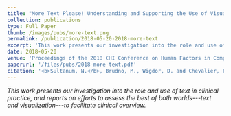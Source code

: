 ```yaml
---
title: "More Text Please! Understanding and Supporting the Use of Visualization for Clinical Text Overview"
collection: publications
type: Full Paper
thumb: /images/pubs/more-text.png
permalink: /publication/2018-05-20-2018-more-text
excerpt: 'This work presents our investigation into the role and use of text in clinical practice, and reports on efforts to assess the best of both worlds---text and visualization---to facilitate clinical overview.'
date: 2018-05-20
venue: 'Proceedings of the 2018 CHI Conference on Human Factors in Computing Systems'
paperurl: '/files/pubs/2018-more-text.pdf'
citation: '<b>Sultanum, N.</b>, Brudno, M., Wigdor, D. and Chevalier, F., 2018, April. <b>More Text Please! Understanding and Supporting the Use of Visualization for Clinical Text Overview</b>. In <i>Proceedings of the 2018 CHI Conference on Human Factors in Computing Systems</i> (p. 422). ACM.'
---
```

_This work presents our investigation into the role and use of text in clinical practice, and reports on efforts to assess the best of both worlds---text and visualization---to facilitate clinical overview._